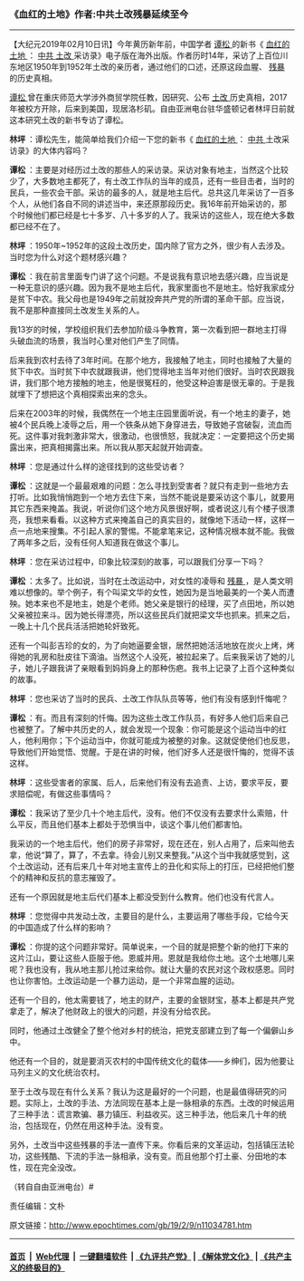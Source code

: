 ### 《血红的土地》作者:中共土改残暴延续至今
------------------------

<p>
 【大纪元2019年02月10日讯】今年黄历新年前，中国学者
 <a href="http://www.epochtimes.com/gb/tag/%E8%B0%AD%E6%9D%BE.html">
  谭松
 </a>
 的新书《
 <a href="http://www.epochtimes.com/gb/tag/%E8%A1%80%E7%BA%A2%E7%9A%84%E5%9C%9F%E5%9C%B0.html">
  血红的土地
 </a>
 ：
 <a href="http://www.epochtimes.com/gb/tag/%E4%B8%AD%E5%85%B1.html">
  中共
 </a>
 <a href="http://www.epochtimes.com/gb/tag/%E5%9C%9F%E6%94%B9.html">
  土改
 </a>
 采访录》电子版在海外出版。作者历时14年，采访了上百位川东地区1950年到1952年土改的亲历者，通过他们的口述，还原这段血腥、
 <a href="http://www.epochtimes.com/gb/tag/%E6%AE%8B%E6%9A%B4.html">
  残暴
 </a>
 的历史真相。
</p>
<p>
 <a href="http://www.epochtimes.com/gb/tag/%E8%B0%AD%E6%9D%BE.html">
  谭松
 </a>
 曾在重庆师范大学涉外商贸学院任教，因研究、公布
 <a href="http://www.epochtimes.com/gb/tag/%E5%9C%9F%E6%94%B9.html">
  土改
 </a>
 历史真相，2017年被校方开除，后来到美国，现居洛杉矶。自由亚洲电台驻华盛顿记者林坪日前就这本研究土改的新书专访了谭松。
</p>
<p>
 <strong>
  林坪
 </strong>
 ：谭松先生，能简单给我们介绍一下您的新书《
 <a href="http://www.epochtimes.com/gb/tag/%E8%A1%80%E7%BA%A2%E7%9A%84%E5%9C%9F%E5%9C%B0.html">
  血红的土地
 </a>
 ：
 <a href="http://www.epochtimes.com/gb/tag/%E4%B8%AD%E5%85%B1.html">
  中共
 </a>
 土改采访录》的大体内容吗？
</p>
<p>
 <strong>
  谭松
 </strong>
 ：主要是对经历过土改的那些人的采访录。采访对象有地主，当然这个比较少了，大多数地主都死了，有土改工作队的当年的成员，还有一些目击者，当时的民兵，一些农会干部。采访的最多的人，就是地主后代。总共这几年采访了一百多个人，从他们各自不同的讲述当中，来还原那段历史。我16年前开始采访的，那个时候他们都已经是七十多岁、八十多岁的人了。我采访的这些人，现在绝大多数都已经不在了。
</p>
<p>
 <strong>
  林坪
 </strong>
 ：1950年~1952年的这段土改历史，国内除了官方之外，很少有人去涉及。当时您为什么对这个题材感兴趣？
</p>
<p>
 <strong>
  谭松
 </strong>
 ：我在前言里面专门讲了这个问题。不是说我有意识地去感兴趣，应当说是一种无意识的感兴趣。因为我不是地主后代，我家里面也不是地主。恰好我家成分是贫下中农。我父母也是1949年之前就投奔共产党的所谓的革命干部。应当说，我不是那种直接同土改发生关系的人。
</p>
<p>
 我13岁的时候，学校组织我们去参加阶级斗争教育，第一次看到把一群地主打得头破血流的场景，我当时心里对他们产生了同情。
</p>
<p>
 后来我到农村去待了3年时间。在那个地方，我接触了地主，同时也接触了大量的贫下中农。当时贫下中农就跟我讲，他们觉得地主当年对他们很好。当时农民跟我讲，我们那个地方接触的地主，他是很冤枉的，他受这种迫害是很无辜的。于是我就埋下了想把这个真相探索出来的念头。
</p>
<p>
 后来在2003年的时候，我偶然在一个地主庄园里面听说，有一个地主的妻子，她被4个民兵晚上凌辱之后，用一个铁条从她下身穿进去，导致她子宫破裂，流血而死。这件事对我刺激非常大，很激动，也很愤怒，我就决定：一定要把这个历史揭露出来，把真相揭露出来。所以我从那天起就开始调查。
</p>
<p>
 <strong>
  林坪
 </strong>
 ：您是通过什么样的途径找到的这些受访者？
</p>
<p>
 <strong>
  谭松
 </strong>
 ：这就是一个最最艰难的问题：怎么寻找到受害者？就只有走到一些地方去打听。比如我悄悄跑到一个地方去住下来，当然不能说是要采访这个事儿，就要用其它东西来掩盖。我说，听说你们这个地方风景很好啊，或者说这儿有个楼子很漂亮，我想来看看。以这种方式来掩盖自己的真实目的，就像地下活动一样，这样一点一点地来搜集。不引起人家的警惕。不能拿笔来记，这种情况根本就不能。我做了两年多之后，没有任何人知道我在做这个事儿。
</p>
<p>
 <strong>
  林坪
 </strong>
 ：您在采访过程中，印象比较深刻的故事，可以跟我们分享一下吗？
</p>
<p>
 <strong>
  谭松
 </strong>
 ：太多了。比如说，当时在土改运动中，对女性的凌辱和
 <a href="http://www.epochtimes.com/gb/tag/%E6%AE%8B%E6%9A%B4.html">
  残暴
 </a>
 ，是人类文明难以想像的。举个例子，有个叫梁文华的女性，她因为是当地最美的一个美人而遭殃。她本来也不是地主，她是个老师。她父亲是银行的经理，买了点田地，所以她父亲被拉来斗。因为她长得漂亮，所以这些民兵们就把梁文华也抓来。抓来之后，一晚上十几个民兵活活把她轮奸致死。
</p>
<p>
 还有一个叫彭吉珍的女的，为了向她逼要金银，居然把她活活地放在炭火上烤，烤得她的乳房和肚皮往下滴油。当然这个人没死，被拉起来了。后来我采访了她的儿子，她儿子跟我讲了亲眼看到妈妈身上的那种伤疤。我书上记录了上百个这种类似的故事。
</p>
<p>
 <strong>
  林坪
 </strong>
 ：您也采访了当时的民兵、土改工作队队员等等，他们有没有感到忏悔呢？
</p>
<p>
 <strong>
  谭松
 </strong>
 ：有。而且有深刻的忏悔。因为这些土改工作队员，有好多人他们后来自己也被整了。了解中共历史的人，就会发现一个现象：你可能是这个运动当中的红人，他利用你；下个运动当中，你就可能成为被整的对象。这就促使他们也反思，导致他们开始觉悟、觉醒。于是在讲的时候，他们好多人还是很忏悔的，觉得不该这样。
</p>
<p>
 <strong>
  林坪
 </strong>
 ：这些受害者的家属、后人，后来他们有没有去追责、上访，要求平反，要求赔偿呢，有做这些事情吗？
</p>
<p>
 <strong>
  谭松
 </strong>
 ：我采访了至少几十个地主后代，没有。他们不仅没有去要求什么索赔，什么平反，而且他们基本上都处于恐惧当中，谈这个事儿他们都害怕。
</p>
<p>
 我采访的一个地主后代，他们的房子非常好，现在还在，别人占用了，后来叫他去拿，他说“算了，算了，不去拿。待会儿别又来整我。”从这个当中我就感觉到，这个土改运动，还有后来几十年对地主宣传上的丑化和实际上的打压，已经把他们整个的精神和反抗的意志摧毁了。
</p>
<p>
 还有一个原因就是地主后代们基本上都没受到什么教育。他们也没有代言人。
</p>
<p>
 <strong>
  林坪
 </strong>
 ：您觉得中共发动土改，主要目的是什么，主要运用了哪些手段，它给今天的中国造成了什么样的影响？
</p>
<p>
 <strong>
  谭松
 </strong>
 ：你提的这个问题非常好。简单说来，一个目的就是把整个新的他打下来的这片江山，要让这些人臣服于他。恩威并用。恩就是我给你土地。这个土地哪儿来呢？我也没有，我从地主那儿抢过来给你。就让大量的农民对这个政权感恩。同时也让你害怕。土改运动是一个暴力运动，是一个非常血腥的运动。
</p>
<p>
 还有一个目的，他太需要钱了，地主的财产，主要的金银财宝，基本上都是共产党拿走了，解决了他财政上的很大的问题，并没有分给农民。
</p>
<p>
 同时，他通过土改健全了整个他对乡村的统治，把党支部建立到了每一个偏僻山乡中。
</p>
<p>
 他还有一个目的，就是要消灭农村的中国传统文化的载体——乡绅们，因为他要让马列主义的文化统治农村。
</p>
<p>
 至于土改与现在有什么关系？我认为这是最好的一个问题，也是最值得研究的问题。实际上，土改的手法、方法同现在基本上是一脉相承的东西。土改的时候运用了三种手法：谎言欺骗、暴力镇压、利益收买。这三种手法，他后来几十年的统治，包括现在，仍然在用这种手法。没有变。
</p>
<p>
 另外，土改当中这些残暴的手法一直传下来。你看后来的文革运动，包括镇压法轮功，这些残酷、下流的手法一脉相承，没有变。而且他那个打土豪、分田地的本性，现在完全没改。
</p>
<p>
 （转自自由亚洲电台）#
</p>
<p>
 责任编辑：文朴
</p>

原文链接：http://www.epochtimes.com/gb/19/2/9/n11034781.htm


------------------------
#### [首页](https://github.com/gfw-breaker/banned-news/blob/master/README.md) &nbsp;|&nbsp; [Web代理](https://github.com/labour-camp/helloworld) &nbsp;|&nbsp; [一键翻墙软件](https://github.com/gfw-breaker/nogfw/blob/master/README.md) &nbsp;| [《九评共产党》](https://github.com/gfw-breaker/9ping.md/blob/master/README.md#九评之一评共产党是什么) | [《解体党文化》](https://github.com/gfw-breaker/jtdwh.md/blob/master/README.md) | [《共产主义的终极目的》](https://github.com/gfw-breaker/gczydzjmd.md/blob/master/README.md)

